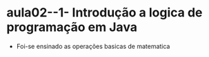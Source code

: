 # aula02--1- Introdução a logica de programação em Java
 
- Foi-se ensinado as operações basicas de matematica